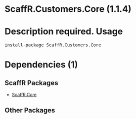 ﻿ScaffR.Customers.Core (1.1.4)
======
Description required.
Usage
======
<pre>install-package ScaffR.Customers.Core</pre>
Dependencies (1)
=====

ScaffR Packages
------
* [ScaffR.Core](https://github.com/wcpro/ScaffR/tree/master/src/ScaffR.Core)

Other Packages
------
